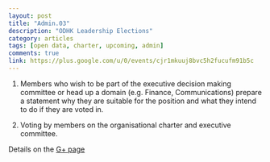 ```yaml
---
layout: post
title: "Admin.03"
description: "ODHK Leadership Elections"
category: articles
tags: [open data, charter, upcoming, admin]
comments: true
link: https://plus.google.com/u/0/events/cjr1mkuuj8bvc5h2fucufm91b5c
---
```


1. Members who wish to be part of the executive decision making committee or head up a domain (e.g. Finance, Communications) prepare a statement why they are suitable for the position and what they intend to do if they are voted in.

2. Voting by members on the organisational charter and  executive committee.

Details on the [G+ page](https://plus.google.com/u/0/events/cjr1mkuuj8bvc5h2fucufm91b5c)
